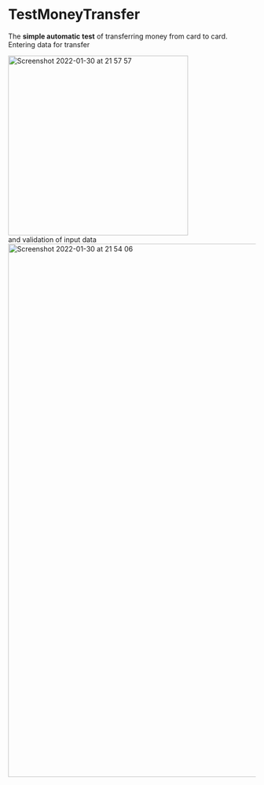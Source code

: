# TestMoneyTransfer
The **simple automatic test** of transferring money from card to card.
Entering data for transfer<br>

<img width="366" alt="Screenshot 2022-01-30 at 21 57 57" src="https://user-images.githubusercontent.com/97693808/151715426-f87499ef-26b9-4249-a87f-866f4c9a5742.png"><br>
and validation of input data<br>
<img width="1086" alt="Screenshot 2022-01-30 at 21 54 06" src="https://user-images.githubusercontent.com/97693808/151715284-f176e2db-c8e3-4f8d-a53f-660670361fc0.png"><br>
